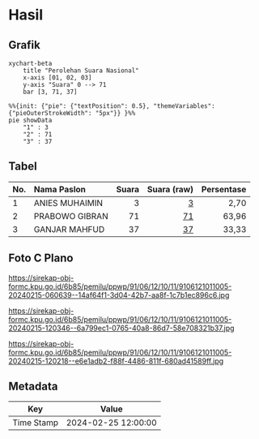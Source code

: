 # Hasil

## Grafik

```mermaid
xychart-beta
    title "Perolehan Suara Nasional"
    x-axis [01, 02, 03]
    y-axis "Suara" 0 --> 71
    bar [3, 71, 37]
```

```mermaid
%%{init: {"pie": {"textPosition": 0.5}, "themeVariables": {"pieOuterStrokeWidth": "5px"}} }%%
pie showData
    "1" : 3
    "2" : 71
    "3" : 37
```

## Tabel

| No. | Nama Paslon    | Suara | Suara (raw) | Persentase |
|:--- |:-------------- | -----:| -----------:| ----------:|
| 1   | ANIES MUHAIMIN | 3     | [3][p-1]    | 2,70       |
| 2   | PRABOWO GIBRAN | 71    | [71][p-2]   | 63,96      |
| 3   | GANJAR MAHFUD  | 37    | [37][p-3]   | 33,33      |


[p-1]: https://github.com/gigit-pemilu/pemilu-2024/blob/main/pilpres/hitung-suara/sub/91-papua/sub/06-biak-numfor/sub/12-samofa/sub/1011-yafdas/sub/005-tps/sub/paslon-1.txt
[p-2]: https://github.com/gigit-pemilu/pemilu-2024/blob/main/pilpres/hitung-suara/sub/91-papua/sub/06-biak-numfor/sub/12-samofa/sub/1011-yafdas/sub/005-tps/sub/paslon-2.txt
[p-3]: https://github.com/gigit-pemilu/pemilu-2024/blob/main/pilpres/hitung-suara/sub/91-papua/sub/06-biak-numfor/sub/12-samofa/sub/1011-yafdas/sub/005-tps/sub/paslon-3.txt

## Foto C Plano

https://sirekap-obj-formc.kpu.go.id/6b85/pemilu/ppwp/91/06/12/10/11/9106121011005-20240215-060639--14af64f1-3d04-42b7-aa8f-1c7b1ec896c6.jpg

https://sirekap-obj-formc.kpu.go.id/6b85/pemilu/ppwp/91/06/12/10/11/9106121011005-20240215-120346--6a799ec1-0765-40a8-86d7-58e708321b37.jpg

https://sirekap-obj-formc.kpu.go.id/6b85/pemilu/ppwp/91/06/12/10/11/9106121011005-20240215-120218--e6e1adb2-f88f-4486-811f-680ad41589ff.jpg


## Metadata

| Key        | Value               |
| ---------- | ------------------- |
| Time Stamp | 2024-02-25 12:00:00 |



